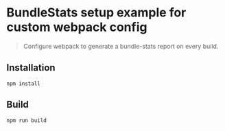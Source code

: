 # BundleStats setup example for custom webpack config

> Configure webpack to generate a bundle-stats report on every build.

## Installation

```shell
npm install
```

## Build

```shell
npm run build
```
